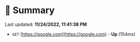 # 📖 Summary
Last updated: **11/24/2022, 11:41:38 PM**

- `GET` [https://google.com](https://google.com) - **Up** (154ms)
